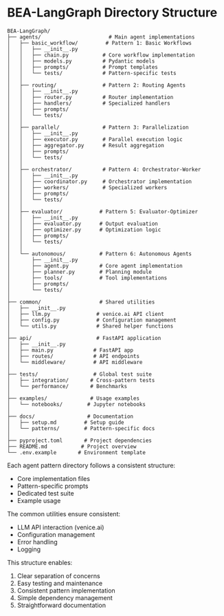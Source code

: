 # BEA-LangGraph Directory Structure

```
BEA-LangGraph/
├── agents/                      # Main agent implementations
│   ├── basic_workflow/         # Pattern 1: Basic Workflows
│   │   ├── __init__.py
│   │   ├── chain.py           # Core workflow implementation
│   │   ├── models.py          # Pydantic models
│   │   ├── prompts/           # Prompt templates
│   │   └── tests/             # Pattern-specific tests
│   │
│   ├── routing/               # Pattern 2: Routing Agents
│   │   ├── __init__.py
│   │   ├── router.py          # Router implementation
│   │   ├── handlers/          # Specialized handlers
│   │   ├── prompts/
│   │   └── tests/
│   │
│   ├── parallel/              # Pattern 3: Parallelization
│   │   ├── __init__.py
│   │   ├── executor.py        # Parallel execution logic
│   │   ├── aggregator.py      # Result aggregation
│   │   ├── prompts/
│   │   └── tests/
│   │
│   ├── orchestrator/          # Pattern 4: Orchestrator-Worker
│   │   ├── __init__.py
│   │   ├── coordinator.py     # Orchestrator implementation
│   │   ├── workers/           # Specialized workers
│   │   ├── prompts/
│   │   └── tests/
│   │
│   ├── evaluator/            # Pattern 5: Evaluator-Optimizer
│   │   ├── __init__.py
│   │   ├── evaluator.py      # Output evaluation
│   │   ├── optimizer.py      # Optimization logic
│   │   ├── prompts/
│   │   └── tests/
│   │
│   └── autonomous/           # Pattern 6: Autonomous Agents
│       ├── __init__.py
│       ├── agent.py          # Core agent implementation
│       ├── planner.py        # Planning module
│       ├── tools/            # Tool implementations
│       ├── prompts/
│       └── tests/
│
├── common/                   # Shared utilities
│   ├── __init__.py
│   ├── llm.py               # venice.ai API client
│   ├── config.py            # Configuration management
│   └── utils.py             # Shared helper functions
│
├── api/                     # FastAPI application
│   ├── __init__.py
│   ├── main.py             # FastAPI app
│   ├── routes/             # API endpoints
│   └── middleware/         # API middleware
│
├── tests/                  # Global test suite
│   ├── integration/       # Cross-pattern tests
│   └── performance/       # Benchmarks
│
├── examples/              # Usage examples
│   └── notebooks/        # Jupyter notebooks
│
├── docs/                 # Documentation
│   ├── setup.md         # Setup guide
│   └── patterns/        # Pattern-specific docs
│
├── pyproject.toml       # Project dependencies
├── README.md           # Project overview
└── .env.example       # Environment template
```

Each agent pattern directory follows a consistent structure:
- Core implementation files
- Pattern-specific prompts
- Dedicated test suite
- Example usage

The common utilities ensure consistent:
- LLM API interaction (venice.ai)
- Configuration management
- Error handling
- Logging

This structure enables:
1. Clear separation of concerns
2. Easy testing and maintenance
3. Consistent pattern implementation
4. Simple dependency management
5. Straightforward documentation
